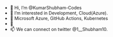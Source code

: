 - 👋 Hi, I’m @KumarShubham-Codes
- 👀 I’m interested in Development, Cloud(Azure).
- 🌱 Microsoft Azure, GitHub Actions, Kubernetes
- 💞
- 📫 We can connect on twitter @1__Shubham10.


<!---
KumarShubham-Codes/KumarShubham-Codes is a ✨ special ✨ repository because its `README.md` (this file) appears on your GitHub profile.
You can click the Preview link to take a look at your changes.
--->

